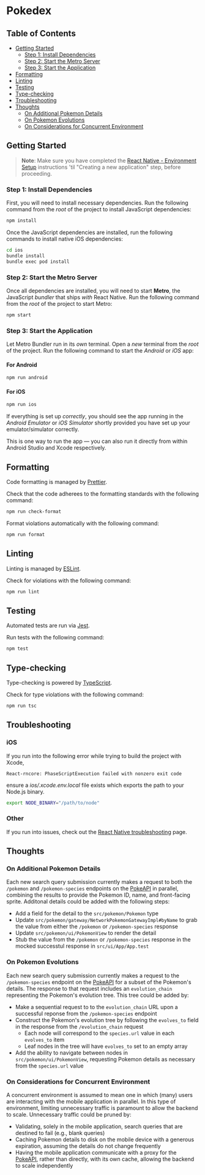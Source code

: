 # Pokedex

## Table of Contents

- [Getting Started](#getting-started)
  - [Step 1: Install Dependencies](#step-1-install-dependencies)
  - [Step 2: Start the Metro Server](#step-2-start-the-metro-server)
  - [Step 3: Start the Application](#step-3-start-the-application)
- [Formatting](#formatting)
- [Linting](#linting)
- [Testing](#testing)
- [Type-checking](#type-checking)
- [Troubleshooting](#troubleshooting)
- [Thoughts](#thoughts)
  - [On Additional Pokemon Details](#on-additional-pokemon-details)
  - [On Pokemon Evolutions](#on-pokemon-evolutions)
  - [On Considerations for Concurrent Environment](#on-considerations-for-concurrent-environment)

## Getting Started

> **Note**: Make sure you have completed the [React Native - Environment Setup](https://reactnative.dev/docs/environment-setup) instructions 'til "Creating a new application" step, before proceeding.

### Step 1: Install Dependencies

First, you will need to install necessary dependencies. Run the following command from the _root_ of the project to install JavaScript dependencies:

```bash
npm install
```

Once the JavaScript dependencies are installed, run the following commands to install native iOS dependencies:

```bash
cd ios
bundle install
bundle exec pod install
```

### Step 2: Start the Metro Server

Once all dependencies are installed, you will need to start **Metro**, the JavaScript _bundler_ that ships _with_ React Native. Run the following command from the _root_ of the project to start Metro:

```bash
npm start
```

### Step 3: Start the Application

Let Metro Bundler run in its _own_ terminal. Open a _new_ terminal from the _root_ of the project. Run the following command to start the _Android_ or _iOS_ app:

#### For Android

```bash
npm run android
```

#### For iOS

```bash
npm run ios
```

If everything is set up _correctly_, you should see the app running in the _Android Emulator_ or _iOS Simulator_ shortly provided you have set up your emulator/simulator correctly.

This is one way to run the app — you can also run it directly from within Android Studio and Xcode respectively.

## Formatting

Code formatting is managed by [Prettier](https://prettier.io/).

Check that the code adherees to the formatting standards with the following command:

```bash
npm run check-format
```

Format violations automatically with the following command:

```bash
npm run format
```

## Linting

Linting is managed by [ESLint](https://eslint.org/).

Check for violations with the following command:

```bash
npm run lint
```

## Testing

Automated tests are run via [Jest](https://jestjs.io/).

Run tests with the following command:

```bash
npm test
```

## Type-checking

Type-checking is powered by [TypeScript](https://www.typescriptlang.org/).

Check for type violations with the following command:

```bash
npm run tsc
```

## Troubleshooting

### iOS

If you run into the following error while trying to build the project with Xcode,

```
React-rncore: PhaseScriptExecution failed with nonzero exit code
```

ensure a _ios/.xcode.env.local_ file exists which exports the path to your Node.js binary.

```bash
export NODE_BINARY="/path/to/node"
```

### Other

If you run into issues, check out the [React Native troubleshooting](https://reactnative.dev/docs/troubleshooting) page.

## Thoughts

### On Additional Pokemon Details

Each new search query submission currently makes a request to both the `/pokemon` and `/pokemon-species` endpoints on the [PokeAPI](https://pokeapi.co/) in parallel, combining the results to provide the Pokemon ID, name, and front-facing sprite. Additonal details could be added with the following steps:

- Add a field for the detail to the `src/pokemon/Pokemon` type
- Update `src/pokemon/gateway/NetworkPokemonGatewayImpl#byName` to grab the value from either the `/pokemon` or `/pokemon-species` response
- Update `src/pokemon/ui/PokemonView` to render the detail
- Stub the value from the `/pokemon` or `/pokemon-species` response in the mocked successtul response in `src/ui/App/App.test`

### On Pokemon Evolutions

Each new search query submission currently makes a request to the `/pokemon-species` endpoint on the [PokeAPI](https://pokeapi.co/) for a subset of the Pokemon's details. The response to that request includes an `evolution_chain` representing the Pokemon's evolution tree. This tree could be added by:

- Make a sequential request to to the `evolution_chain` URL upon a successful reponse from the `/pokemon-species` endpoint
- Construct the Pokemon's evolution tree by following the `evolves_to` field in the response from the `/evolution_chain` request
  - Each node will correspond to the `species.url` value in each `evolves_to` item
  - Leaf nodes in the tree will have `evolves_to` set to an empty array
- Add the ability to navigate between nodes in `src/pokemon/ui/PokemonView`, requesting Pokemon details as necessary from the `species.url` value

### On Considerations for Concurrent Environment

A concurrent environment is assumed to mean one in which (many) users are interacting with the mobile application in parallel. In this type of environment, limiting unnecessary traffic is paramount to allow the backend to scale. Unnecessary traffic could be pruned by:

- Validating, solely in the mobile application, search queries that are destined to fail (e.g., blank queries)
- Caching Pokemon details to disk on the mobile device with a generous expiration, assuming the details do not change frequently
- Having the mobile application communicate with a proxy for the [PokeAPI](https://pokeapi.co/), rather than directly, with its own cache, allowing the backend to scale independently
